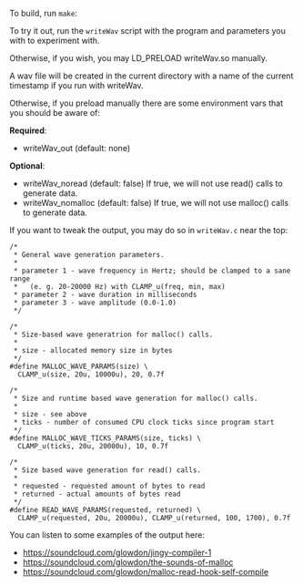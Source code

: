 To build, run ```make```:

To try it out, run the ```writeWav``` script with the program and parameters you with to experiment with.

Otherwise, if you wish, you may LD_PRELOAD writeWav.so manually.

A wav file will be created in the current directory with a name of the current timestamp if you run with writeWav.

Otherwise, if you preload manually there are some environment vars that you should be aware of:

__Required__:
*    writeWav_out (default: none)

__Optional__:
*    writeWav_noread (default: false) If true, we will not use read() calls to generate data.
*    writeWav_nomalloc (default: false) If true, we will not use malloc() calls to generate data.


If you want to tweak the output, you may do so in ```writeWav.c``` near the top:


	/*
	 * General wave generation parameters.
	 *
	 * parameter 1 - wave frequency in Hertz; should be clamped to a sane range
	 *   (e. g. 20-20000 Hz) with CLAMP_u(freq, min, max)
	 * parameter 2 - wave duration in milliseconds
	 * parameter 3 - wave amplitude (0.0-1.0)
	 */

	/*
	 * Size-based wave generatrion for malloc() calls.
	 *
	 * size - allocated memory size in bytes
	 */
	#define MALLOC_WAVE_PARAMS(size) \
	  CLAMP_u(size, 20u, 10000u), 20, 0.7f

	/*
	 * Size and runtime based wave generation for malloc() calls.
	 *
	 * size - see above
	 * ticks - number of consumed CPU clock ticks since program start
	 */
	#define MALLOC_WAVE_TICKS_PARAMS(size, ticks) \
	  CLAMP_u(ticks, 20u, 20000u), 10, 0.7f

	/*
	 * Size based wave generation for read() calls.
	 *
	 * requested - requested amount of bytes to read
	 * returned - actual amounts of bytes read
	 */
	#define READ_WAVE_PARAMS(requested, returned) \
	  CLAMP_u(requested, 20u, 20000u), CLAMP_u(returned, 100, 1700), 0.7f




You can listen to some examples of the output here:

* https://soundcloud.com/glowdon/jingy-compiler-1
* https://soundcloud.com/glowdon/the-sounds-of-malloc
* https://soundcloud.com/glowdon/malloc-read-hook-self-compile
